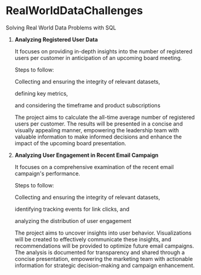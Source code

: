 # RealWorldDataChallenges
Solving Real World Data Problems with SQL
1. **Analyzing Registered User Data**

   It focuses on providing in-depth insights into the number of registered users per customer in anticipation of an upcoming board meeting.

   Steps to follow:

   Collecting and ensuring the integrity of relevant datasets,

   defining key metrics, 

   and considering the timeframe and product subscriptions

   The project aims to calculate the all-time average number of registered users per customer.
   The results will be presented in a concise and visually appealing manner, empowering the leadership team with valuable information to make informed decisions and enhance the impact of the upcoming board presentation.

3. **Analyzing User Engagement in Recent Email Campaign**

   It focuses on a comprehensive examination of the recent email campaign's performance.

   Steps to follow:

   Collecting and ensuring the integrity of relevant datasets,

   identifying tracking events for link clicks, and

   analyzing the distribution of user engagement

   The project aims to uncover insights into user behavior. Visualizations will be created to effectively communicate these insights, and recommendations will be provided to optimize future email campaigns.
   The analysis is documented for transparency and shared through a concise presentation, empowering the marketing team with actionable information for strategic decision-making and campaign enhancement.
